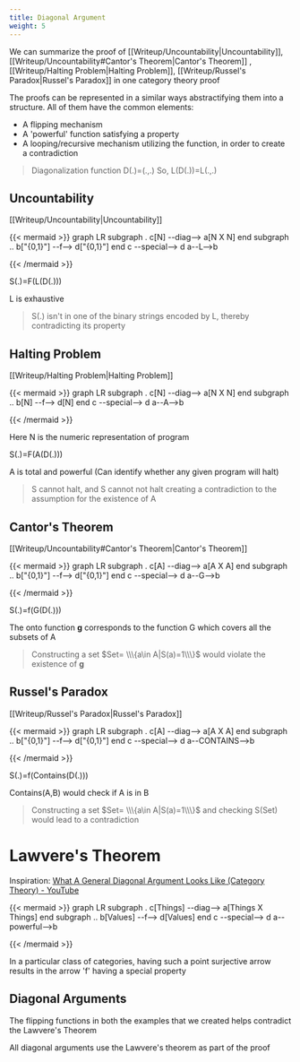 ```yaml
---
title: Diagonal Argument
weight: 5
---
```

We can summarize the proof of [[Writeup/Uncountability|Uncountability]], [[Writeup/Uncountability#Cantor's Theorem|Cantor's Theorem]] , [[Writeup/Halting Problem|Halting Problem]], [[Writeup/Russel's Paradox|Russel's Paradox]] in one category theory proof

The proofs can be represented in a similar ways abstractifying them into a structure. All of them have the common elements:
- A flipping mechanism
- A 'powerful' function satisfying a property
- A looping/recursive mechanism utilizing the function, in order to create a contradiction

> Diagonalization function D(.)=(.,.)
> So, L(D(.))=L(.,.)

## Uncountability

[[Writeup/Uncountability|Uncountability]]

{{< mermaid >}}
graph LR
subgraph .
	c[N] --diag--> a[N X N]
end
subgraph ..
	b["{0,1}"] --f--> d["{0,1}"]
end
c --special--> d
a--L-->b

{{< /mermaid >}}

S(.)=F(L(D(.)))

L is exhaustive

> S(.) isn't in one of the binary strings encoded by L, thereby contradicting its property

## Halting Problem

[[Writeup/Halting Problem|Halting Problem]]

{{< mermaid >}}
graph LR
subgraph .
	c[N] --diag--> a[N X N]
end
subgraph ..
	b[N] --f--> d[N]
end
c --special--> d
a--A-->b

{{< /mermaid >}}

Here N is the numeric representation of program

S(.)=F(A(D(.)))

A is total and powerful (Can identify whether any given program will halt)

> S cannot halt, and S cannot not halt creating a contradiction to the assumption for the existence of A

## Cantor's Theorem

[[Writeup/Uncountability#Cantor's Theorem|Cantor's Theorem]]

{{< mermaid >}}
graph LR
subgraph .
	c[A] --diag--> a[A X A]
end
subgraph ..
	b["{0,1}"] --f--> d["{0,1}"]
end
c --special--> d
a--G-->b

{{< /mermaid >}}

S(.)=f(G(D(.)))

The onto function **g** corresponds to the function G which covers all the subsets of A

> Constructing a set $Set= \\\{a\in A|S(a)=1\\\}$ would violate the existence of **g**

## Russel's Paradox

[[Writeup/Russel's Paradox|Russel's Paradox]]

{{< mermaid >}}
graph LR
subgraph .
	c[A] --diag--> a[A X A]
end
subgraph ..
	b["{0,1}"] --f--> d["{0,1}"]
end
c --special--> d
a--CONTAINS-->b

{{< /mermaid >}}

S(.)=f(Contains(D(.)))

Contains(A,B) would check if A is in B

> Constructing a set $Set= \\\{a\in A|S(a)=1\\\}$ and checking S(Set) would lead to a contradiction

# Lawvere's Theorem

Inspiration: [What A General Diagonal Argument Looks Like (Category Theory) - YouTube](https://youtu.be/dwNxVpbEVcc)

{{< mermaid >}}
graph LR
subgraph .
	c[Things] --diag--> a[Things X Things]
end
subgraph ..
	b[Values] --f--> d[Values]
end
c --special--> d
a--powerful-->b

{{< /mermaid >}}

In a particular class of categories, having such a point surjective arrow results in the arrow 'f' having a special property

## Diagonal Arguments

The flipping functions in both the examples that we created helps contradict the Lawvere's Theorem

All diagonal arguments use the Lawvere's theorem as part of the proof